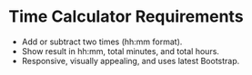 # Time Calculator Requirements
- Add or subtract two times (hh:mm format).
- Show result in hh:mm, total minutes, and total hours.
- Responsive, visually appealing, and uses latest Bootstrap.
